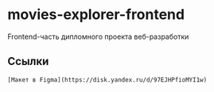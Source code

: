 # movies-explorer-frontend

Frontend-часть дипломного проекта веб-разработки

## Ссылки

`[Макет в Figma](https://disk.yandex.ru/d/97EJHPfioMYI1w)`